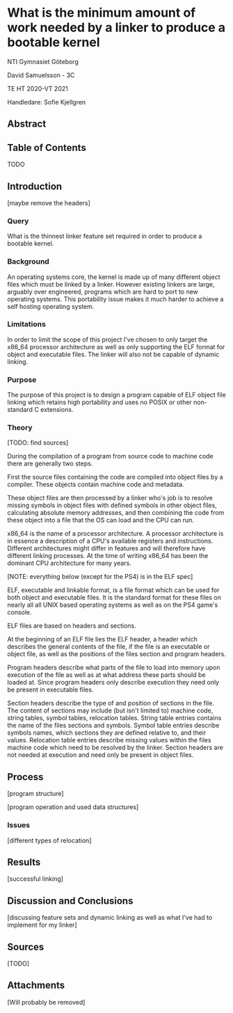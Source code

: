 # What is the minimum amount of work needed by a linker to produce a bootable kernel

NTI Gymnasiet Göteborg

David Samuelsson - 3C

TE HT 2020-VT 2021

Handledare: Sofie Kjellgren

## Abstract

## Table of Contents

TODO

## Introduction

[maybe remove the headers]

### Query

What is the thinnest linker feature set required in order to produce a bootable kernel.

### Background

An operating systems core, the kernel is made up of many different object files which must be linked by a linker. However existing linkers are large, arguably over engineered, programs which are hard to port to new operating systems. This portability issue makes it much harder to achieve a self hosting operating system.

### Limitations

In order to limit the scope of this project I've chosen to only target the x86\_64 processor architecture as well as only supporting the ELF format for object and executable files. The linker will also not be capable of dynamic linking.

### Purpose

The purpose of this project is to design a program capable of ELF object file linking which retains high portability and uses no POSIX or other non-standard C extensions.

### Theory

[TODO: find sources]

During the compilation of a program from source code to machine code there are generally two steps.

First the source files containing the code are compiled into object files by a compiler. These objects contain machine code and metadata.

These object files are then processed by a linker who's job is to resolve missing symbols in object files with defined symbols in other object files, calculating absolute memory addresses, and then combining the code from these object into a file that the OS can load and the CPU can run.

x86\_64 is the name of a processor architecture. A processor architecture is in essence a description of a CPU's available registers and instructions. Different architectures might differ in features and will therefore have different linking processes. At the time of writing x86\_64 has been the dominant CPU architecture for many years.

[NOTE: everything below (except for the PS4) is in the ELF spec]

ELF, executable and linkable format, is a file format which can be used for both object and executable files. It is the standard format for these files on nearly all all UNIX based operating systems as well as on the PS4 game's console.

ELF files are based on headers and sections.

At the beginning of an ELF file lies the ELF header, a header which describes the general contents of the file, if the file is an executable or object file, as well as the positions of the files section and program headers.

Program headers describe what parts of the file to load into memory upon execution of the file as well as at what address these parts should be loaded at. Since program headers only describe execution they need only be present in executable files.

Section headers describe the type of and position of sections in the file. The content of sections may include (but isn't limited to) machine code, string tables, symbol tables, relocation tables. String table entries contains the name of the files sections and symbols. Symbol table entries describe symbols names, which sections they are defined relative to, and their values. Relocation table entries describe missing values within the files machine code which need to be resolved by the linker. Section headers are not needed at execution and need only be present in object files.

## Process

[program structure]

[program operation and used data structures]

### Issues

[different types of relocation]

## Results

[successful linking]

## Discussion and Conclusions

[discussing feature sets and dynamic linking as well as what I've had to implement for my linker]

## Sources

[TODO]

## Attachments

[Will probably be removed]
